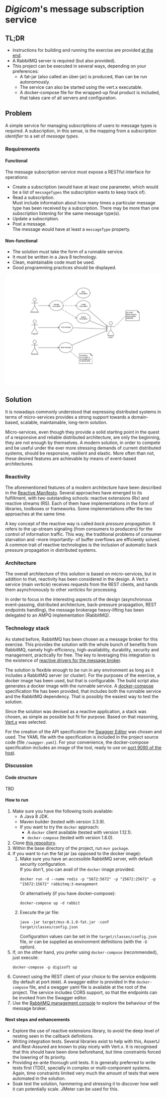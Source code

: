 # *Digicom*'s message subscription service

## TL;DR

* Instructions for building and running the exercise are provided [at the end](#how_to_run).
* A RabbitMQ server is required (but also provided).
* This project can be executed in several ways, depending on your preferences:
    * A fat-jar (also called an über-jar) is produced, than can be run autonomously.
    * The service can also be started using the vert.x executable.
    * A docker-compose file for the wrapped-up final product is included, that takes care of all servers and configuration.

## Problem

A simple service for managing subscriptions of users to message types is required. A subscription, in this sense, is the mapping from a *subscription identifier* to a set of *message types*.

### Requirements

#### Functional

The message subscription service must expose a RESTful interface for operations:

* Create a subscription (would have at least one parameter, which would be a list of `messageTypes` the subscription wants to keep track of).
* Read a subscription.  
    Must include information about how many times a particular message type has been received by a subscription. There may be more than one subscription listening for the same message type(s).
* Update a subscription.
* Post a message.  
    The message would have at least a `messageType` property.

#### Non-functional

* The solution must take the form of a runnable service.
* It must be written in a Java 8 technology.
* Clean, maintainable code must be used.
* Good programming practices should be displayed.

![Use case diagram](use_cases.png)

## Solution

It is nowadays commonly understood that expressing distributed systems in terms of micro-services provides a strong support towards a domain-based, scalable, maintainable, long-term solution.

Micro-services, even though they provide a solid starting point in the quest of a responsive and reliable distributed architecture, are only the beginning, they are not enough by themselves. A modern solution, in order to compete and be useful under the ever more stressing demands of current distributed systems, should be responsive, resilient and elastic. More often than not, these desired features are achievable by means of event-based architectures.

### Reactivity

The aforementioned features of a modern architecture have been described in the [Reactive Manifesto](http://www.reactivemanifesto.org/). Several approaches have emerged to its fulfillment, with two outstanding schools: reactive extensions (Rx) and reactive streams (RS). Each of them have implementations in the form of libraries, toolboxes or frameworks. Some implementations offer the two approaches at the same time.

A key concept of the reactive way is called *back pressure propagation*. It refers to the up-stream signaling (from consumers to producers) for the control of information traffic. This way, the traditional problems of consumer starvation and -more importantly- of buffer overflows are efficiently solved. A common trait of reactive technologies is the inclusion of automatic back pressure propagation in distributed systems.

### Architecture

The overall architecture of this solution is based on micro-services, but in addition to that, reactivity has been considered in the design. A Vert.x service (main *verticle*) receives requests from the REST clients, and hands them asynchronously to other *verticles* for processing.

In order to focus in the interesting aspects of the design (asynchronous event-passing, distributed architecture, back-pressure propagation, REST endpoints handling), the message brokerage heavy-lifting has been delegated to an AMPQ implementation (RabbitMQ).

### Technology stack

As stated before, RabbitMQ has been chosen as a message broker for this exercise. This provides the solution with the whole bunch of benefits from RabbitMQ, namely high-efficiency, high-availability, durability, security and management, practically for free. The key to leveraging this integration is the existence of [reactive drivers for the message broker](http://vertx.io/docs/vertx-rabbitmq-client/java/).

The solution is flexible enough to be run in any environment as long as it includes a RabbitMQ server (or cluster). For the purposes of the exercise, a docker image has been used, but that is configurable. The build script also generates a docker image with the runnable service. A [docker-compose](https://docs.docker.com/compose/overview/) 
specification file has been provided, that includes both the runnable service and the RabbitMQ dependency. That is possibly the easiest way to test the solution.

Since the solution was devised as a reactive application, a stack was chosen, as simple as possible but fit for purpose. Based on that reasoning, [Vert.x](http://vertx.io/) was selected.

For the creation of the API specification the [Swagger Editor](http://swagger.io/) was chosen and used. The YAML file with the specification is included in the project source code (file `/swagger.yaml`). For your convenience, the docker-compose specification includes an image of the tool, ready to use on [port 9090 of the host](http://localhost:9090/).

### Discussion

#### Code structure

TBD

#### <a name="how_to_run"></a>How to run

1. Make sure you have the following tools available:
    - A Java 8 JDK.
    - Maven builder (tested with version 3.3.9).
    - If you want to try the `docker` approach:
      - A `docker` client available (tested with version 1.12.1).
      - `docker-compose` (tested with version 1.8.0).
1. Clone [this repository](https://github.com/bruno-unna/digisoft).
1. Within the base directory of the project, run `mvn package`.
1. If you want to run the fat jar (as opposed to the docker image):
    1. Make sure you have an accessible RabbitMQ server, with default security configuration.  
       If you don't, you can avail of the `docker` image provided:  
       ```
       docker run -d --name redis -p "5672:5672" -p "25672:25672" -p "15672:15672" rabbitmq:3-management
       ```
       Or alternatively (if you have docker-compose):  
       ```
       docker-compose up -d rabbit
       ```
    1. Execute the jar file:  
       ```
       java -jar target/mss-0.1.0-fat.jar -conf target/classes/config.json
       ```
       Configuration values can be set in the `target/classes/config.json` file, or can be supplied as environment definitions (with the `-D` option).
1. If, on the other hand, you prefer using `docker-compose` (recommended), just execute:  
   ```
   docker-compose -p digisoft up
   ```
1. Connect using the REST client of your choice to the service endpoints (by default at port `8080`). A swagger editor is provided in the `docker-compose` file, and a swagger yaml file is available at the root of the project. The service includes CORS support, so that the endpoints can be invoked from the Swagger editor.
1. Use the [RabbitMQ management console](http://localhost:15672/) to explore the behaviour of the message broker.

#### Next steps and enhancements

- Explore the use of reactive extensions library, to avoid the deep level of nesting seen in the callback definitions.
- Writing integration tests. Several libraries exist to help with this, AssertJ and Rest-Assured are known to play nicely with Vert.x. It is recognised that this should have been done beforehand, but time constraints forced the lowering of its priority.
- Providing ex-ante thorough unit tests. It is generally preferred to write tests first (TDD), specially in complex or multi-component systems. Again, time constraints limited very much the amount of tests that were automated in the solution.
- Soak test the solution, hammering and stressing it to discover how well it can potentially scale. JMeter can be used for this.
